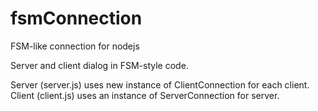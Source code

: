# fsmConnection
FSM-like connection for nodejs

Server and client dialog in FSM-style code.

Server (server.js) uses new instance of ClientConnection for each client.
Client (client.js) uses an instance of ServerConnection for server.